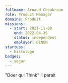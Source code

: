 ```yaml
---
fullname: Arnaud Choukroun
role: Product Manager
domaine: Produit
missions:
  - start: 2021-11-08
    end: 2022-04-30
    status: independent
    employer: DINUM
startups:
  - histologe
badges:
  - segur
---
```


"Doer qui Think"  il parait 
